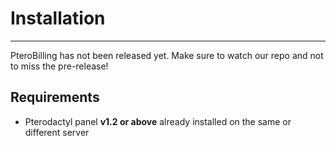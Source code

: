 <h1>Installation</h1>
<hr>

PteroBilling has not been released yet. Make sure to watch our repo and not to miss the pre-release!

## Requirements
- Pterodactyl panel **v1.2 or above** already installed on the same or different server
